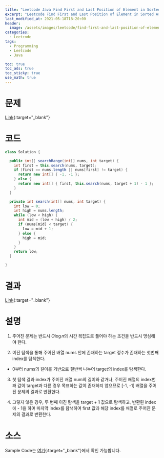 ```yaml
---
title: "Leetcode Java Find First and Last Position of Element in Sorted Array"
excerpt: "Leetcode Find First and Last Position of Element in Sorted Array Java 풀이"
last_modified_at: 2021-05-18T18:20:00
header:
  image: /assets/images/leetcode/find-first-and-last-position-of-element-in-sorted-array.png
categories:
  - Leetcode
tags:
  - Programming
  - Leetcode
  - Java

toc: true
toc_ads: true
toc_sticky: true
use_math: true
---
```

# 문제
[Link](https://leetcode.com/problems/find-first-and-last-position-of-element-in-sorted-array/){:target="_blank"}

# 코드
```java
class Solution {

  public int[] searchRange(int[] nums, int target) {
    int first = this.search(nums, target);
    if (first == nums.length || nums[first] != target) {
      return new int[] { -1, -1 };
    } else {
      return new int[] { first, this.search(nums, target + 1) - 1 };
    }
  }

  private int search(int[] nums, int target) {
    int low = 0;
    int high = nums.length;
    while (low < high) {
      int mid = (low + high) / 2;
      if (nums[mid] < target) {
        low = mid + 1;
      } else {
        high = mid;
      }
    }
    return low;
  }

}
```

# 결과
[Link](https://leetcode.com/submissions/detail/494715184/){:target="_blank"}

# 설명
1. 주어진 문제는 반드시 $O\log n$의 시간 복잡도로 풀어야 하는 조건을 반드시 명심해야 한다.

2. 이진 탐색을 통해 주어진 배열 nums 안에 존재하는 target 정수가 존재하는 첫번째 index를 탐색한다.
- 0부터 nums의 길이를 기반으로 절반씩 나누어 target의 index를 탐색한다.

3. 첫 탐색 결과 index가 주어진 배열 num의 길이와 같거나, 주어진 배열의 index번째 값이 target과 다른 경우 목표하는 값이 존재하지 않으므로 [-1, -1] 배열을 주어진 문제의 결과로 반환한다.

4. 그렇지 않은 경우, 두 번째 이진 탐색을 target + 1 값으로 탐색하고, 반환된 index에 - 1을 하여 마지막 index를 탐색하여 first 값과 해당 index를 배열로 주어진 문제의 결과로 반환한다.

# 소스
Sample Code는 [여기](https://github.com/GracefulSoul/leetcode/blob/master/src/main/java/gracefulsoul/problems/FindFirstAndLastPositionOfElementInSortedArray.java){:target="_blank"}에서 확인 가능합니다.